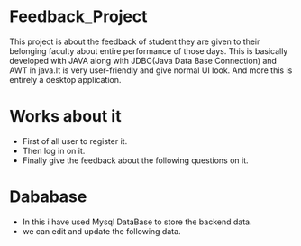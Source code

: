 # Feedback_Project
This project is about the feedback of student they are given to their belonging faculty about entire performance of those days. This is basically developed with JAVA along with JDBC(Java Data Base Connection) and AWT in java.It is very user-friendly and give normal UI look. And more this is entirely a desktop application.   

# Works about it
* First of all user to  register it.
* Then log in on it.
* Finally give the feedback about the following questions on it.

# Dababase  
* In  this i have used Mysql DataBase to store the backend data.
* we can edit and update the following data.
